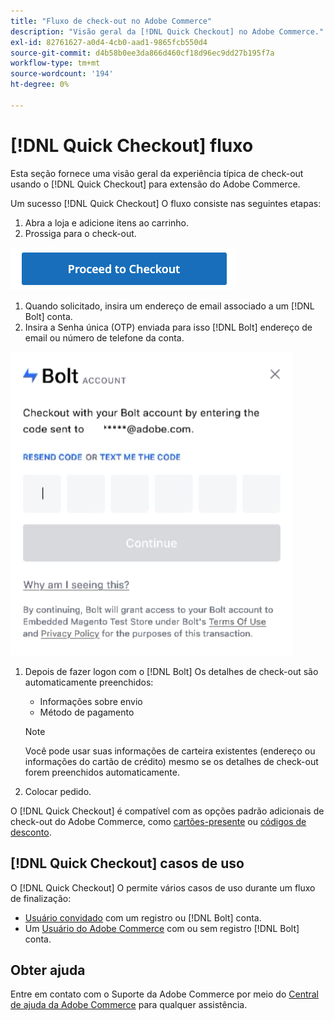 ```yaml
---
title: "Fluxo de check-out no Adobe Commerce"
description: "Visão geral da [!DNL Quick Checkout] no Adobe Commerce."
exl-id: 82761627-a0d4-4cb0-aad1-9865fcb550d4
source-git-commit: d4b58b0ee3da866d460cf18d96ec9dd27b195f7a
workflow-type: tm+mt
source-wordcount: '194'
ht-degree: 0%

---
```


# [!DNL Quick Checkout] fluxo

Esta seção fornece uma visão geral da experiência típica de check-out usando o [!DNL Quick Checkout] para extensão do Adobe Commerce.

Um sucesso [!DNL Quick Checkout] O fluxo consiste nas seguintes etapas:

1. Abra a loja e adicione itens ao carrinho.
1. Prossiga para o check-out.

![Check-out](assets/proceed-checkout.png)

1. Quando solicitado, insira um endereço de email associado a um [!DNL Bolt] conta.
1. Insira a Senha única (OTP) enviada para isso [!DNL Bolt] endereço de email ou número de telefone da conta.

![Pop-up OTP](assets/pop-up.png)

1. Depois de fazer logon com o [!DNL Bolt] Os detalhes de check-out são automaticamente preenchidos:

   - Informações sobre envio
   - Método de pagamento

   >[!NOTE]
   >
   > Você pode usar suas informações de carteira existentes (endereço ou informações do cartão de crédito) mesmo se os detalhes de check-out forem preenchidos automaticamente.

1. Colocar pedido.

O [!DNL Quick Checkout] é compatível com as opções padrão adicionais de check-out do Adobe Commerce, como [cartões-presente](https://docs.magento.com/user-guide/catalog/product-gift-card.html) ou [códigos de desconto](https://docs.magento.com/user-guide/marketing/price-rules-cart-coupon.html).

## [!DNL Quick Checkout] casos de uso

O [!DNL Quick Checkout] O permite vários casos de uso durante um fluxo de finalização:

- [Usuário convidado](../quick-checkout/checkout-bolt.md) com um registro ou [!DNL Bolt] conta.
- Um [Usuário do Adobe Commerce](../quick-checkout/checkout-adobe-commerce.md) com ou sem registro [!DNL Bolt] conta.

## Obter ajuda

Entre em contato com o Suporte da Adobe Commerce por meio do [Central de ajuda da Adobe Commerce](https://support.magento.com/hc/en-us/articles/360000913794-Adobe-Commerce-Help-Center-User-Guide) para qualquer assistência.
